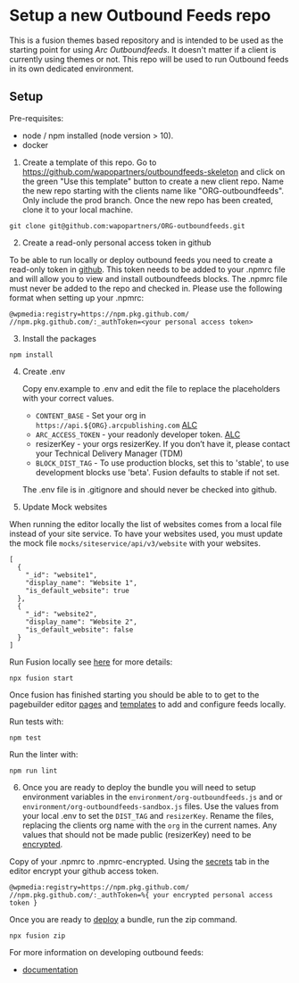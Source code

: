 # Setup a new Outbound Feeds repo

This is a fusion themes based repository and is intended to be used as the starting point for using _Arc Outboundfeeds_. It doesn't matter if a client is currently using themes or not. This repo will be used to run Outbound feeds in its own dedicated environment.

## Setup

Pre-requisites:

- node / npm installed (node version > 10).
- docker

1. Create a template of this repo. Go to https://github.com/wapopartners/outboundfeeds-skeleton and click on the green "Use this template" button to create a new client repo. Name the new repo starting with the clients name like "ORG-outboundfeeds". Only include the prod branch. Once the new repo has been created, clone it to your local machine.

```
git clone git@github.com:wapopartners/ORG-outboundfeeds.git
```

2. Create a read-only personal access token in github

To be able to run locally or deploy outbound feeds you need to create a read-only token in [github](https://docs.github.com/en/free-pro-team@latest/github/authenticating-to-github/creating-a-personal-access-token). This token needs to be added to your .npmrc file and will allow you to view and install outboundfeeds blocks. The .npmrc file must never be added to the repo and checked in. Please use the following format when setting up your .npmrc:

```
@wpmedia:registry=https://npm.pkg.github.com/
//npm.pkg.github.com/:_authToken=<your personal access token>
```

3. Install the packages

```
npm install
```

4. Create .env

   Copy env.example to .env and edit the file to replace the placeholders with your correct values.

   - `CONTENT_BASE` - Set your org in `https://api.${ORG}.arcpublishing.com` [ALC](https://redirector.arcpublishing.com/alc/arc-products/pagebuilder/fusion/documentation/recipes/defining-arc-content-source.md#configuring-content_base-and-arc_access_token-for-local-development)
   - `ARC_ACCESS_TOKEN` - your readonly developer token. [ALC](https://redirector.arcpublishing.com/alc/arc-products/developer/user-documentation/accessing-the-arc-api/)
   - resizerKey - your orgs resizerKey. If you don’t have it, please contact your Technical Delivery Manager (TDM)
   - `BLOCK_DIST_TAG` - To use production blocks, set this to 'stable', to use development blocks use 'beta'. Fusion defaults to stable if not set.

   The .env file is in .gitignore and should never be checked into github.

5. Update Mock websites

When running the editor locally the list of websites comes from a local file instead of your site service. To have your websites used, you must update the mock file `mocks/siteservice/api/v3/website` with your websites.

```
[
  {
    "_id": "website1",
    "display_name": "Website 1",
    "is_default_website": true
  },
  {
    "_id": "website2",
    "display_name": "Website 2",
    "is_default_website": false
  }
]
```

Run Fusion locally see [here](https://redirector.arcpublishing.com/alc/arc-products/pagebuilder/fusion/documentation/recipes/running-fusion-locally.md) for more details:

```
npx fusion start
```

Once fusion has finished starting you should be able to to get to the pagebuilder editor [pages](http://localhost/pagebuilder/pages) and [templates](http://localhost/pagebuilder/templates) to add and configure feeds locally.

Run tests with:

```
npm test
```

Run the linter with:

```
npm run lint
```

6. Once you are ready to deploy the bundle you will need to setup environment variables in the `environment/org-outboundfeeds.js` and or `environment/org-outboundfeeds-sandbox.js` files. Use the values from your local .env to set the `DIST_TAG` and `resizerKey`. Rename the files, replacing the clients org name with the `org` in the current names. Any values that should not be made public (resizerKey) need to be [encrypted](https://redirector.arcpublishing.com/alc/arc-products/pagebuilder/fusion/documentation/recipes/using-environment-secrets.md).

Copy of your .npmrc to .npmrc-encrypted. Using the [secrets](https://redirector.arcpublishing.com/alc/arc-products/pagebuilder/fusion/documentation/recipes/using-environment-secrets.md) tab in the editor encrypt your github access token.

```
@wpmedia:registry=https://npm.pkg.github.com/
//npm.pkg.github.com/:_authToken=%{ your encrypted personal access token }
```

Once you are ready to [deploy](https://redirector.arcpublishing.com/alc/arc-products/pagebuilder/fusion/documentation/recipes/deploying-feature-pack.md) a bundle, run the zip command.

```
npx fusion zip
```

For more information on developing outbound feeds:

- [documentation](documentation/README.md)
